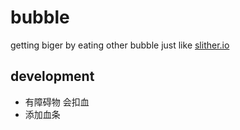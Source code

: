 # bubble
getting biger by eating other bubble
just like [slither.io](https://apps.apple.com/id/app/slither-io/id1091944550)

## development

* 有障碍物 会扣血
* 添加血条
